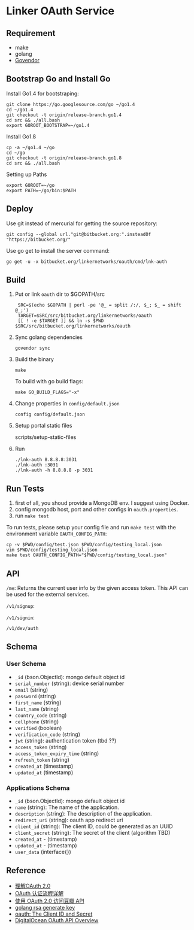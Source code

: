 Linker OAuth Service
===========================

Requirement
-----------

- make
- golang
- [Govendor](https://github.com/kardianos/govendor)




Bootstrap Go and Install Go
---------------------------

Install Go1.4 for bootstraping:

    git clone https://go.googlesource.com/go ~/go1.4
    cd ~/go1.4
    git checkout -t origin/release-branch.go1.4
    cd src && ./all.bash
    export GOROOT_BOOTSTRAP=~/go1.4

Install Go1.8

    cp -a ~/go1.4 ~/go
    cd ~/go
    git checkout -t origin/release-branch.go1.8
    cd src && ./all.bash

Setting up Paths

    export GOROOT=~/go
    export PATH=~/go/bin:$PATH


Deploy
---------------------------

Use git instead of mercurial for getting the source repository:

    git config --global url."git@bitbucket.org:".insteadOf "https://bitbucket.org/"


Use go get to install the server command:

    go get -u -x bitbucket.org/linkernetworks/oauth/cmd/lnk-auth



Build
---------------------------

1. Put or link `oauth` dir to $GOPATH/src

        SRC=$(echo $GOPATH | perl -pe '@_ = split /:/, $_; $_ = shift @_;')
        TARGET=$SRC/src/bitbucket.org/linkernetworks/oauth
        [[ ! -e $TARGET ]] && ln -s $PWD $SRC/src/bitbucket.org/linkernetworks/oauth

2. Sync golang dependencies

    ```
    govendor sync
    ```

3. Build the binary

    ```
    make
    ```

    To build with go build flags:

    ```
    make GO_BUILD_FLAGS="-x"
    ```


4. Change properties in `config/default.json`

    ```
    config config/default.json
    ```

5. Setup portal static files


    scripts/setup-static-files


6. Run

    ```
    ./lnk-auth 8.8.8.8:3031
    ./lnk-auth :3031
    ./lnk-auth -h 8.8.8.8 -p 3031
    ```

Run Tests
---------
1. first of all, you shoud provide a MongoDB env. I suggest using Docker.
2. config mongodb host, port and other configs in `oauth.properties`.
3. run `make test`

To run tests, please setup your config file and run `make test` with the environment variable `OAUTH_CONFIG_PATH`:

    cp -v $PWD/config/test.json $PWD/config/testing_local.json
    vim $PWD/config/testing_local.json
    make test OAUTH_CONFIG_PATH="$PWD/config/testing_local.json"

API
---------

`/me`: Returns the current user info by the given access token. This API can be used
for the external services.

`/v1/signup`:

`/v1/signin`:

`/v1/dev/auth`

Schema
---------

### User Schema
- `_id` (bson.ObjectId): mongo default object id
- `serial_number` (string): device serial number
- `email` (string)
- `password` (string)
- `first_name` (string)
- `last_name` (string)
- `country_code` (string)
- `cellphone` (string)
- `verified` (boolean)
- `verification_code` (string)
- `jwt` (string): authentication token (tbd ??)
- `access_token` (string)
- `access_token_expiry_time` (string)
- `refresh_token` (string)
- `created_at` (timestamp)
- `updated_at` (timestamp)

### Applications Schema
- `_id` (bson.ObjectId): mongo default object id
- `name` (string): The name of the application.
- `description` (string): The description of the application.
- `redirect_uri` (string): oauth app redirect uri
- `client_id` (string): The client ID, could be generated as an UUID
- `client_secret` (string): The secret of the client (algorithm TBD)
- `created_at` - (timestamp)
- `updated_at` - (timestamp)
- `user_data` (interface{})

## Reference

- [理解OAuth 2.0](http://www.ruanyifeng.com/blog/2014/05/oauth_2_0.html)
- [OAuth 认证流程详解](http://www.jianshu.com/p/0db71eb445c8)
- [使用 OAuth 2.0 访问豆瓣 API](https://developers.douban.com/wiki/?title=oauth2)
- [golang rsa generate key](https://gist.github.com/sdorra/1c95de8cb80da31610d2ad767cd6f251)
- [oauth: The Client ID and Secret](https://www.oauth.com/oauth2-servers/client-registration/client-id-secret/)
- [DigitalOcean OAuth API Overview](https://developers.digitalocean.com/documentation/oauth/)
